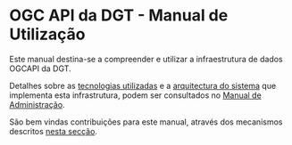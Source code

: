 # OGC API da DGT - Manual de Utilização   

Este manual destina-se a compreender e utilizar a infraestrutura de dados OGCAPI da DGT.

Detalhes sobre as [tecnologias utilizadas](https://dgterritorio.github.io/ogcapi-admin/tecnologias/) e a [arquitectura do sistema](https://dgterritorio.github.io/ogcapi-admin/arquitectura/) que implementa esta infrastrutura, podem ser consultados no [Manual de Administração](https://dgterritorio.github.io/ogcapi-admin/).

São bem vindas contribuições para este manual, através dos mecanismos descritos [nesta secção](./contribuir.md).


